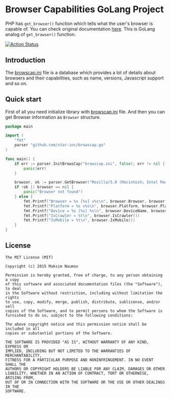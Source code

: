 # Browser Capabilities GoLang Project

PHP has `get_browser()` function which tells what the user's browser is capable of. You can check original
documentation [here](http://php.net/get_browser). This is GoLang analog of `get_browser()` function.

[![Action Status](https://github.com/star-inc/browscap.go/actions/workflows/go.yml/badge.svg)](https://github.com/star-inc/browscap.go/actions/workflows/go.yml)

## Introduction

The [browscap.ini](http://browscap.org/) file is a database which provides a lot of details about browsers and their
capabilities, such as name, versions, Javascript support and so on.

## Quick start

First of all you need initialize library with [browscap.ini](http://browscap.org/) file. And then you can get Browser
information as `Browser` structure.

```go
package main

import (
	"fmt"
	parser "github.com/star-inc/browscap.go"
)

func main() {
	if err := parser.InitBrowsCap("browscap.ini", false); err != nil {
		panic(err)
	}

	browser, ok := parser.GetBrowser("Mozilla/5.0 (Macintosh; Intel Mac OS X 10_10_0) AppleWebKit/537.36 (KHTML, like Gecko) Chrome/37.0.2062.120 Safari/537.36")
	if !ok || browser == nil {
		panic("Browser not found")
	} else {
		fmt.Printf("Browser = %s [%s] v%s\n", browser.Browser, browser.BrowserType, browser.BrowserVersion)
		fmt.Printf("Platform = %s v%s\n", browser.Platform, browser.PlatformVersion)
		fmt.Printf("Device = %s [%s] %s\n", browser.DeviceName, browser.DeviceType, browser.DeviceBrand)
		fmt.Printf("IsCrawler = %t\n", browser.IsCrawler())
		fmt.Printf("IsMobile = %t\n", browser.IsMobile())
	}
}
```

## License

```
The MIT License (MIT)

Copyright (c) 2015 Maksim Naumov

Permission is hereby granted, free of charge, to any person obtaining a copy
of this software and associated documentation files (the "Software"), to deal
in the Software without restriction, including without limitation the rights
to use, copy, modify, merge, publish, distribute, sublicense, and/or sell
copies of the Software, and to permit persons to whom the Software is
furnished to do so, subject to the following conditions:

The above copyright notice and this permission notice shall be included in all
copies or substantial portions of the Software.

THE SOFTWARE IS PROVIDED "AS IS", WITHOUT WARRANTY OF ANY KIND, EXPRESS OR
IMPLIED, INCLUDING BUT NOT LIMITED TO THE WARRANTIES OF MERCHANTABILITY,
FITNESS FOR A PARTICULAR PURPOSE AND NONINFRINGEMENT. IN NO EVENT SHALL THE
AUTHORS OR COPYRIGHT HOLDERS BE LIABLE FOR ANY CLAIM, DAMAGES OR OTHER
LIABILITY, WHETHER IN AN ACTION OF CONTRACT, TORT OR OTHERWISE, ARISING FROM,
OUT OF OR IN CONNECTION WITH THE SOFTWARE OR THE USE OR OTHER DEALINGS IN THE
SOFTWARE.
```
